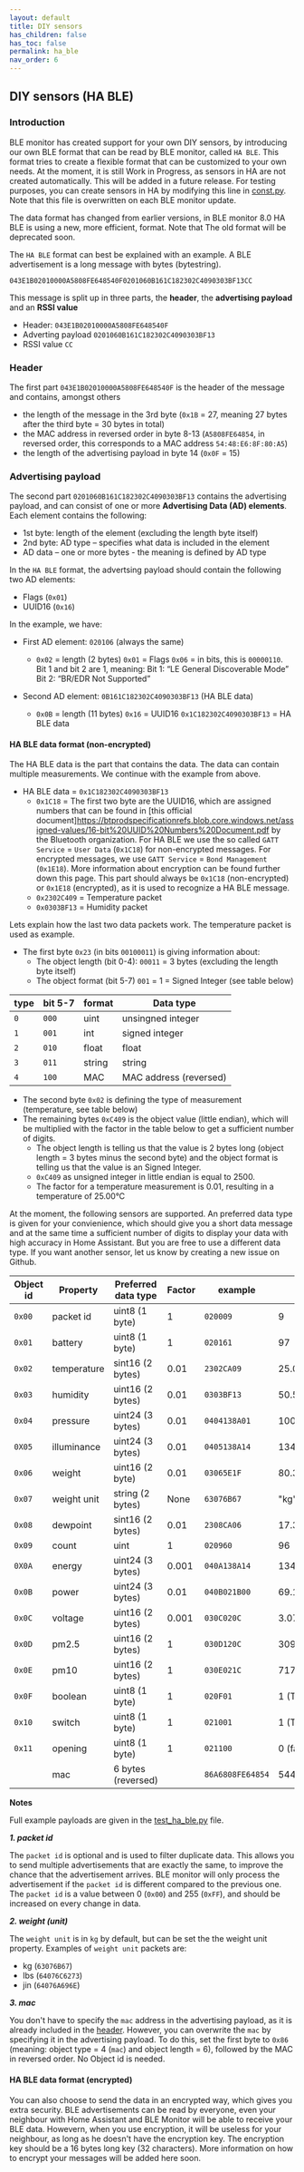 ```yaml
---
layout: default
title: DIY sensors
has_children: false
has_toc: false
permalink: ha_ble
nav_order: 6
---
```



## DIY sensors (HA BLE)


### Introduction

BLE monitor has created support for your own DIY sensors, by introducing our own BLE format that can be read by BLE monitor, called `HA BLE`. This format tries to create a flexible format that can be customized to your own needs. At the moment, it is still Work in Progress, as sensors in HA are not created automatically. This will be added in a future release. For testing purposes, you can create sensors in HA by modifying this line in [const.py](https://github.com/custom-components/ble_monitor/blob/master/custom_components/ble_monitor/const.py#L860). Note that this file is overwritten on each BLE monitor update. 

The data format has changed from earlier versions, in BLE monitor 8.0 HA BLE is using a new, more efficient, format. Note that The old format will be deprecated soon. 

The `HA BLE` format can best be explained with an example. A BLE advertisement is a long message with bytes (bytestring).  

```
043E1B02010000A5808FE648540F0201060B161C182302C4090303BF13CC
```

This message is split up in three parts, the **header**, the **advertising payload** and an **RSSI value**

- Header: `043E1B02010000A5808FE648540F`
- Adverting payload `0201060B161C182302C4090303BF13`
- RSSI value `CC`

### Header

The first part `043E1B02010000A5808FE648540F` is the header of the message and contains, amongst others

- the length of the message in the 3rd byte (`0x1B` = 27, meaning 27 bytes after the third byte = 30 bytes in total)
- the MAC address in reversed order in byte 8-13 (`A5808FE64854`, in reversed order, this corresponds to a MAC address `54:48:E6:8F:80:A5`)
- the length of the advertising payload in byte 14 (`0x0F` = 15)

### Advertising payload

The second part `0201060B161C182302C4090303BF13` contains the advertising payload, and can consist of one or more **Advertising Data (AD) elements**. Each element contains the following:

- 1st byte: length of the element (excluding the length byte itself)
- 2nd byte: AD type – specifies what data is included in the element
- AD data – one or more bytes - the meaning is defined by AD type

In the `HA BLE` format, the advertsing payload should contain the following two AD elements:

- Flags (`0x01`)
- UUID16 (`0x16`)

In the example, we have:

- First AD element: `020106` (always the same)
  - `0x02` = length (2 bytes)
    `0x01` = Flags
    `0x06` = in bits, this is `00000110`. Bit 1 and bit 2 are 1, meaning: 
      Bit 1: “LE General Discoverable Mode”
      Bit 2: “BR/EDR Not Supported”

- Second AD element: `0B161C182302C4090303BF13` (HA BLE data) 
  - `0x0B` = length (11 bytes)
    `0x16` = UUID16
    `0x1C182302C4090303BF13` = HA BLE data

#### HA BLE data format (non-encrypted)

The HA BLE data is the part that contains the data. The data can contain multiple measurements. We continue with the example from above.

- HA BLE data = `0x1C182302C4090303BF13`
  - `0x1C18` = The first two byte are the UUID16, which are assigned numbers that can be found in [this official document]https://btprodspecificationrefs.blob.core.windows.net/assigned-values/16-bit%20UUID%20Numbers%20Document.pdf by the Bluetooth organization. For HA BLE we use the so called `GATT Service` = `User Data` (`0x1C18`) for non-encrypted messages. For encrypted messages, we use `GATT Service` = `Bond Management` (`0x1E18`). More information about encryption can be found further down this page. This part should always be `0x1C18` (non-encrypted) or `0x1E18` (encrypted), as it is used to recognize a HA BLE message.
  - `0x2302C409` = Temperature packet
  - `0x0303BF13` = Humidity packet

Lets explain how the last two data packets work. The temperature packet is used as example.

- The first byte `0x23` (in bits `00100011`) is giving information about: 
  - The object length (bit 0-4): `00011` = 3 bytes (excluding the length byte itself)
  - The object format (bit 5-7) `001` = 1 = Signed Integer (see table below)

| type | bit 5-7 | format | Data type              |
| -----| ------- | -------| ---------------------- |
| `0`  | `000`   | uint   | unsingned integer      |
| `1`  | `001`   | int    | signed integer         |
| `2`  | `010`   | float  | float                  |
| `3`  | `011`   | string | string                 |
| `4`  | `100`   | MAC    | MAC address (reversed) |

- The second byte `0x02` is defining the type of measurement (temperature, see table below)
- The remaining bytes `0xC409` is the object value (little endian), which will be multiplied with the factor in the table below to get a sufficient number of digits.
  - The object length is telling us that the value is 2 bytes long (object length = 3 bytes minus the second byte) and the object format is telling us that the value is an Signed Integer.
  - `0xC409` as unsigned integer in little endian is equal to 2500.
  - The factor for a temperature measurement is 0.01, resulting in a temperature of 25.00°C

At the moment, the following sensors are supported. An preferred data type is given for your convienience, which should give you a short data message and at the same time a sufficient number of digits to display your data with high accuracy in Home Assistant. But you are free to use a different data type. If you want another sensor, let us know by creating a new issue on Github. 

| Object id | Property    | Preferred data type | Factor | example          | result       | Unit in HA | Notes |
| --------- | ----------- | --------------------| -------| ---------------- | -------------| -----------| ----- |
| `0x00`    | packet id   | uint8 (1 byte)      | 1      | `020009`         | 9            |            | [1]   |
| `0x01`    | battery     | uint8 (1 byte)      | 1      | `020161`         | 97           | `%`        |       |
| `0x02`    | temperature | sint16 (2 bytes)    | 0.01   | `2302CA09`       | 25.06        | `°C`       |       |
| `0x03`    | humidity    | uint16 (2 bytes)    | 0.01   | `0303BF13`       | 50.55        | `%`        |       |
| `0x04`    | pressure    | uint24 (3 bytes)    | 0.01   | `0404138A01`     | 1008.83      | `hPa`      |       |
| `0X05`    | illuminance | uint24 (3 bytes)    | 0.01   | `0405138A14`     | 13460.67     | `lux`      |       |
| `0x06`    | weight      | uint16 (2 byte)     | 0.01   | `03065E1F`       | 80.3         | `kg`       | [2]   |
| `0x07`    | weight unit | string (2 bytes)    | None   | `63076B67`       | "kg"         |            | [2]   |
| `0x08`    | dewpoint    | sint16 (2 bytes)    | 0.01   | `2308CA06`       | 17.386       | `°C`       |       |
| `0x09`    | count       | uint                | 1      | `020960`         | 96           |            |       |
| `0X0A`    | energy      | uint24 (3 bytes)    | 0.001  | `040A138A14`     | 1346.067     | `kWh`      |       |
| `0x0B`    | power       | uint24 (3 bytes)    | 0.01   | `040B021B00`     | 69.14        | `W`        |       |
| `0x0C`    | voltage     | uint16 (2 bytes)    | 0.001  | `030C020C`       | 3.074        | `V`        |       |
| `0x0D`    | pm2.5       | uint16 (2 bytes)    | 1      | `030D120C`       | 3090         | `kg/m3`    |       |
| `0x0E`    | pm10        | uint16 (2 bytes)    | 1      | `030E021C`       | 7170         | `kg/m3`    |       |
| `0x0F`    | boolean     | uint8 (1 byte)      | 1      | `020F01`         | 1 (True)     | `True`     |       |
| `0x10`    | switch      | uint8 (1 byte)      | 1      | `021001`         | 1 (True)     | `on`       |       |
| `0x11`    | opening     | uint8 (1 byte)      | 1      | `021100`         | 0 (false)    | `closed`   |       |
|           | mac         | 6 bytes (reversed)  |        | `86A6808FE64854` | 5448E68F80A6 |            | [3]   |


**Notes**

Full example payloads are given in the [test_ha_ble.py](https://github.com/custom-components/ble_monitor/blob/master/custom_components/ble_monitor/test/test_ha_ble.py) file. 

***1. packet id***

The `packet id` is optional and is used to filter duplicate data. This allows you to send multiple advertisements that are exactly the same, to improve the chance that the advertisement arrives. BLE monitor will only process the advertisement if the `packet id` is different compared to the previous one. The `packet id` is a value between 0 (`0x00`) and 255 (`0xFF`), and should be increased on every change in data.

***2. weight (unit)***

The `weight unit` is in `kg` by default, but can be set the the weight unit property. Examples of `weight unit` packets are:
- kg (`63076B67`)
- lbs (`64076C6273`)
- jin (`64076A696E`)

***3. mac***

You don't have to specify the `mac` address in the advertising payload, as it is already included in the [header](#header). However, you can overwrite the `mac` by specifying it in the advertising payload. To do this, set the first byte to `0x86` (meaning: object type = 4 (`mac`) and object length = 6), followed by the MAC in reversed order. No Object id is needed.

#### HA BLE data format (encrypted)

You can also choose to send the data in an encrypted way, which gives you extra security. BLE advertisements can be read by everyone, even your neighbour with Home Assistant and BLE Monitor will be able to receive your BLE data. Howevern, when you use encryption, it will be useless for your neighbour, as long as he doesn't have the encryption key. The encryption key should be a 16 bytes long key (32 characters). More information on how to encrypt your messages will be added here soon. 
